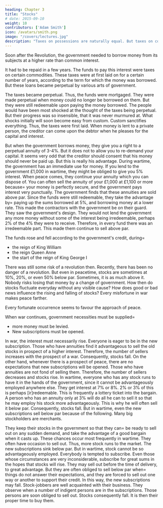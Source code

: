 ```yaml
---
heading: Chapter 3
title: "Stocks"
# date: 2015-09-10
weight: 10
contributors: ['Adam Smith']
icon: /avatars/smith.png
image: "/covers/lectures.jpg"
description: "Taxes on possessions are naturally equal. But taxes on consumptions are naturally unequal"
---
```




Soon after the Revolution, the government needed to borrow money from its subjects at a higher rate than common interest.

It had to be repaid in a few years. The funds to pay this interest were taxes on certain commodities.
These taxes were at first laid on for a certain number of years, according to the term for which the money was borrowed.
But these loans became perpetual by various arts of government.

The taxes became perpetual. Thus, the funds were mortgaged.
They were made perpetual when money could no longer be borrowed on them.
But they were still redeemable upon paying the money borrowed.
The people would have been most shocked at the thought of the taxes being perpetual.
But their progress was so insensible, that it was never murmured at.
What shocks initially will soon become easy from custom.
Custom sanctifies everything.
Thus, the taxes were first laid.
When money is lent to a private person, the creditor can come upon the debtor when he pleases for the capital and interest.

But when the government borrows money, they give you a right to a perpetual annuity of 3-4%.
But it does not to allow you to re-demand your capital.
It seems very odd that the creditor should consent that his money should never be paid up.
But this is really his advantage.
During wartime, the government has an immediate use for money.
If you lend to the government £1,000 in wartime, they might be obliged to give you 5% interest.
When peace comes, they continue your annuity which you can dispose of.
You can often sell the annuity of your £1,000 at £1,100 or more because= 
your money is perfectly secure, and
the government pays interest very punctually.
The government finds that these annuities are sold above par.
Since the funds were still redeemable, they take the advantage by= 
paying up the sums borrowed at 5%, and borrowing money at a lower rate.
This made the contractors with the government be on their guard.
They saw the government's design.
They would not lend the government any more money without some of the interest being irredeemable, perhaps 2% of the 4% they were to receive.
Therefore, in every fund there was an irredeemable part.
This made them continue to sell above par.

The funds rose and fell according to the government's credit, during= 
- the reign of King William
- the reign Queen Anne
- the start of the reign of King George I

There was still some risk of a revolution then.
Recently, there has been no danger of a revolution.
But even in peacetime, stocks are sometimes at 10%, 20%, or even 50% below par.
Sometimes, it is as much above it.
Nobody risks losing that money by a change of government.
How then do stocks fluctuate everyday without any visible cause?
How does good or bad news influence the rising and falling of stocks?
Every misfortune in war makes peace farther.

Every fortunate occurrence seems to favour the approach of peace.

When war continues, government necessities must be supplied= 
- more money must be levied.
- New subscriptions must be opened.

In war, the interest must necessarily rise.
Everyone is eager to be in the new subscription.
Those who have annuities find it advantageous to sell the old stocks in prospect of a higher interest.
Therefore, the number of sellers increases with the prospect of a war.
 Consequently, stocks fall.
On the other hand, whenever there is a prospect of peace, there are no expectations that new subscriptions will be opened.
Those who have annuities are not fond of selling them.
Therefore, the number of sellers decreases and stocks rise.
In wartime, everyone who has any stock runs to have it in the hands of the government, since it cannot be advantageously employed anywhere else.
They get interest at 7% or 8%.
2% or 3% of this is perhaps [ir]redeemable.
This is frequently a lottery ticket into the bargain.
A person who has an annuity only at 3% will do all he can to sell it so that he may employ his stock more advantageously.
This is why he will often sell it below par.
Consequently, stocks fall.
But in wartime, even the new subscriptions sell below par because of the following.
Many big stockholders are merchants.

They keep their stocks in the government so that they can= 
be ready to sell out on any sudden demand, and
take the advantage of a good bargain when it casts up.
These chances occur most frequently in wartime.
They often have occasion to sell out.
Thus, more stock runs to the market.
The new subscriptions sink below par.
But in wartime, stock cannot be so advantageously employed.
Everybody is tempted to subscribe.
Even those whose circumstances are very inconsiderable, subscribe for great sums in the hopes that stocks will rise.
They may sell out before the time of delivery, to great advantage.
But they are often obliged to sell below par when= 
things do not answer their expectations, and
they are forced to sell out one way or another to support their credit.
In this way, the new subscriptions may fall.
Stock-jobbers are well acquainted with their business.
They observe when a number of indigent persons are in the subscriptions.
Those persons are soon obliged to sell out.
Stocks consequently fall.
It is then their proper time to buy them.

